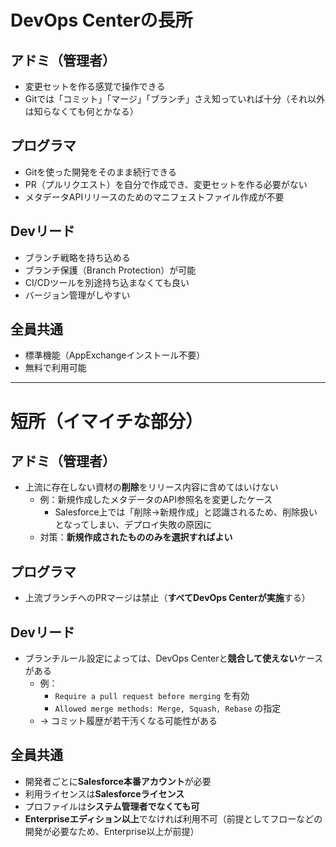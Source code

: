 # DevOps Centerの長所

## アドミ（管理者）

- 変更セットを作る感覚で操作できる
- Gitでは「コミット」「マージ」「ブランチ」さえ知っていれば十分（それ以外は知らなくても何とかなる）

## プログラマ

- Gitを使った開発をそのまま続行できる
- PR（プルリクエスト）を自分で作成でき、変更セットを作る必要がない
- メタデータAPIリリースのためのマニフェストファイル作成が不要

## Devリード

- ブランチ戦略を持ち込める
- ブランチ保護（Branch Protection）が可能
- CI/CDツールを別途持ち込まなくても良い
- バージョン管理がしやすい

## 全員共通

- 標準機能（AppExchangeインストール不要）
- 無料で利用可能

---

# 短所（イマイチな部分）

## アドミ（管理者）

- 上流に存在しない資材の**削除**をリリース内容に含めてはいけない
    - 例：新規作成したメタデータのAPI参照名を変更したケース
        - Salesforce上では「削除→新規作成」と認識されるため、削除扱いとなってしまい、デプロイ失敗の原因に
    - 対策：**新規作成されたもののみを選択すればよい**

## プログラマ

- 上流ブランチへのPRマージは禁止（**すべてDevOps Centerが実施**する）

## Devリード

- ブランチルール設定によっては、DevOps Centerと**競合して使えない**ケースがある
    - 例：
        - `Require a pull request before merging` を有効
        - `Allowed merge methods: Merge, Squash, Rebase` の指定
    - → コミット履歴が若干汚くなる可能性がある

## 全員共通

- 開発者ごとに**Salesforce本番アカウント**が必要
- 利用ライセンスは**Salesforceライセンス**
- プロファイルは**システム管理者でなくても可**
- **Enterpriseエディション以上**でなければ利用不可（前提としてフローなどの開発が必要なため、Enterprise以上が前提）
